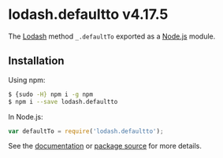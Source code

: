 # lodash.defaultto v4.17.5

The [Lodash](https://lodash.com/) method `_.defaultTo` exported as a [Node.js](https://nodejs.org/) module.

## Installation

Using npm:
```bash
$ {sudo -H} npm i -g npm
$ npm i --save lodash.defaultto
```

In Node.js:
```js
var defaultTo = require('lodash.defaultto');
```

See the [documentation](https://lodash.com/docs#defaultTo) or [package source](https://github.com/lodash/lodash/blob/4.17.5-npm-packages/lodash.defaultto) for more details.
